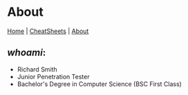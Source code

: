 # About

[Home](index.md) | [CheatSheets](cheatsheets.md) | [About](about.md)

## *whoami*:

* Richard Smith
* Junior Penetration Tester
* Bachelor's Degree in Computer Science (BSC First Class)
